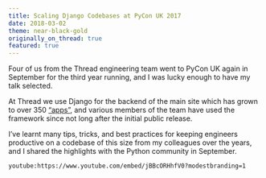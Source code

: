 ```yaml
---
title: Scaling Django Codebases at PyCon UK 2017
date: 2018-03-02
theme: near-black-gold
originally_on_thread: true
featured: true
---
```


Four of us from the Thread engineering team went to PyCon UK again in
September for the third year running, and I was lucky enough to have my talk
selected.

At Thread we use Django for the backend of the main site which has grown to over
350 [“apps”][1], and various members of the team have used the framework since
not long after the initial public release.

I’ve learnt many tips, tricks, and best practices for keeping engineers
productive on a codebase of this size from my colleagues over the years, and I
shared the highlights with the Python community in September.

`youtube:https://www.youtube.com/embed/jBBcORHhfV0?modestbranding=1`

[1]: https://docs.djangoproject.com/en/2.0/ref/applications/
